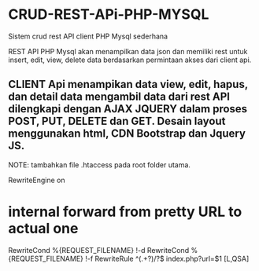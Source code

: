 # CRUD-REST-APi-PHP-MYSQL
Sistem crud rest API client PHP Mysql sederhana

REST API PHP Mysql akan menampilkan data json dan memiliki rest untuk insert, edit, view, delete data berdasarkan permintaan akses dari client api.

CLIENT Api menampikan data view, edit, hapus, dan detail data mengambil data dari rest API dilengkapi dengan AJAX JQUERY dalam proses POST, PUT, DELETE dan GET.
Desain layout menggunakan html, CDN Bootstrap dan Jquery JS.
---------
NOTE: tambahkan file .htaccess pada root folder utama.

RewriteEngine on
# internal forward from pretty URL to actual one
RewriteCond %{REQUEST_FILENAME} !-d
RewriteCond %{REQUEST_FILENAME} !-f
RewriteRule ^(.+?)/?$ index.php?url=$1 [L,QSA]
